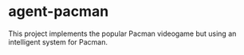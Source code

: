 agent-pacman
============

This project implements the popular Pacman videogame but using an intelligent system for Pacman.
